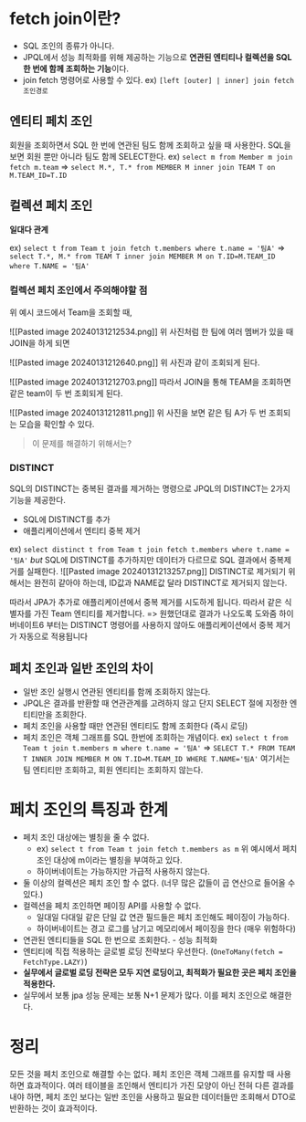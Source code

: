 # fetch join이란?
- SQL 조인의 종류가 아니다.
- JPQL에서 성능 최적화를 위해 제공하는 기능으로 **연관된 엔티티나 컬렉션을 SQL 한 번에 함께 조회하는 기능**이다.
- join fetch 명령어로 사용할 수 있다.
	  ex) `[left [outer] | inner] join fetch 조인경로`

## 엔티티 페치 조인
회원을 조회하면서 SQL 한 번에 연관된 팀도 함께 조회하고 싶을 때 사용한다.
SQL을 보면 회원 뿐만 아니라 팀도 함께 SELECT한다.
ex) `select m from Member m join fetch m.team`
=> `select M.*, T.* from MEMBER M inner join TEAM T on M.TEAM_ID=T.ID`

## 컬렉션 페치 조인
**일대다 관계** 

ex) `select t from Team t join fetch t.members where t.name = '팀A'`
=> `select T.*, M.* from TEAM T inner join MEMBER M on T.ID=M.TEAM_ID where T.NAME = '팀A'`

### 컬렉션 페치 조인에서 주의해야할 점
위 예시 코드에서 Team을 조회할 때,

![[Pasted image 20240131212534.png]]
위 사진처럼 한 팀에 여러 멤버가 있을 때 JOIN을 하게 되면

![[Pasted image 20240131212640.png]]
위 사진과 같이 조회되게 된다.

![[Pasted image 20240131212703.png]]
따라서 JOIN을 통해 TEAM을 조회하면 같은 team이 두 번 조회되게 된다.

![[Pasted image 20240131212811.png]]
위 사진을 보면 같은 팀 A가 두 번 조회되는 모습을 확인할 수 있다.

> 이 문제를 해결하기 위해서는?

### DISTINCT
SQL의 DISTINCT는 중복된 결과를 제거하는 명령으로 JPQL의 DISTINCT는 2가지 기능을 제공한다.
- SQL에 DISTINCT를 추가
- 애플리케이션에서 엔티티 중복 제거

ex) `select distinct t from Team t join fetch t.members where t.name = '팀A'`
*but* SQL에 DISTINCT를 추가하지만 데이터가 다르므로 SQL 결과에서 중복제거를 실패한다.
![[Pasted image 20240131213257.png]]
DISTINCT로 제거되기 위해서는 완전히 같아야 하는데, ID값과 NAME값 달라 DISTINCT로 제거되지 않는다.

따라서 JPA가 추가로 애플리케이션에서 중복 제거를 시도하게 됩니다. 따라서 같은 식별자를 가진 Team 엔티티를 제거합니다. => 원했던대로 결과가 나오도록 도와줌
	하이버네이트6 부터는 DISTINCT 명령어를 사용하지 않아도 애플리케이션에서 중복 제거가 자동으로 적용됩니다
## 페치 조인과 일반 조인의 차이
- 일반 조인 실행시 연관된 엔티티를 함께 조회하지 않는다.
- JPQL은 결과를 반환할 때 연관관계를 고려하지 않고 단지 SELECT 절에 지정한 엔티티만을 조회한다.
- 페치 조인을 사용할 때만 연관된 엔티티도 함께 조회한다 (즉시 로딩)
- 페치 조인은 객체 그래프를 SQL 한번에 조회하는 개념이다.
ex) `select t from Team t join t.members m where t.name = '팀A'`
=> `SELECT T.* FROM TEAM T INNER JOIN MEMBER M ON T.ID=M.TEAM_ID WHERE T.NAME='팀A'`
여기서는 팀 엔티티만 조회하고, 회원 엔티티는 조회하지 않는다.

# 페치 조인의 특징과 한계
- 페치 조인 대상에는 별칭을 줄 수 없다.
	- ex) `select t from Team t join fetch t.members as m`
		  위 예시에서 페치 조인 대상에 m이라는 별칭을 부여하고 있다.
	- 하이버네이트는 가능하지만 가급적 사용하지 않는다.
- 둘 이상의 컬렉션은 페치 조인 할 수 없다. (너무 많은 값들이 곱 연산으로 들어올 수 있다.)
- 컬렉션을 페치 조인하면 페이징 API를 사용할 수 없다.
	- 일대일 다대일 같은 단일 값 연관 필드들은 페치 조인해도 페이징이 가능하다.
	- 하이버네이트는 경고 로그를 남기고 메모리에서 페이징을 한다 (매우 위험하다)
- 연관된 엔티티들을 SQL 한 번으로 조회한다. - 성능 최적화
- 엔티티에 직접 적용하는 글로벌 로딩 전략보다 우선한다. (`OneToMany(fetch = FetchType.LAZY)`)
- **실무에서 글로벌 로딩 전략은 모두 지연 로딩이고, 최적화가 필요한 곳은 페치 조인을 적용한다.**
- 실무에서 보통 jpa 성능 문제는 보통 N+1 문제가 많다. 이를 페치 조인으로 해결한다.

# 정리
모든 것을 페치 조인으로 해결할 수는 없다.
페치 조인은 객체 그래프를 유지할 때 사용하면 효과적이다.
여러 테이블을 조인해서 엔티티가 가진 모양이 아닌 전혀 다른 결과를 내야 하면, 페치 조인 보다는 일반 조인을 사용하고 필요한 데이터들만 조회해서 DTO로 반환하는 것이 효과적이다.